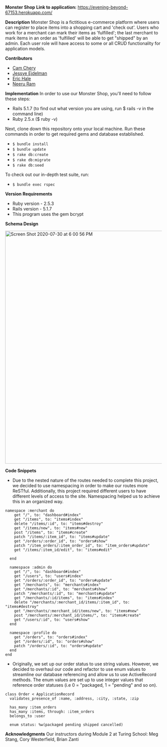 **Monster Shop**
**Link to application:** https://evening-beyond-67153.herokuapp.com/

**Description**
Monster Shop is a fictitious e-commerce platform where users can register to place items into a shopping cart and 'check out'. Users who work for a merchant can mark their items as 'fulfilled'; the last merchant to mark items in an order as 'fulfilled' will be able to get "shipped" by an admin. Each user role will have access to some or all CRUD functionality for application models.

**Contributors**
- [Cam Chery](https://github.com/ckccameron)
- [Jessye Ejdelman](https://github.com/ejdelsztejn)
- [Eric Hale](https://github.com/ehale64)
- [Neeru Ram](https://github.com/neeruram1)

**Implementation**
In order to use our Monster Shop, you'll need to follow these steps:

- Rails 5.1.7 (to find out what version you are using, run $ rails -v in the command line)
- Ruby 2.5.x ($ ruby -v)

Next, clone down this repository onto your local machine. Run these commands in order to get required gems and database established.

- ``$ bundle install``
- ``$ bundle update``
- ``$ rake db:create``
- ``$ rake db:migrate``
- ``$ rake db:seed``

To check out our in-depth test suite, run:

- ``$ bundle exec rspec``

**Version Requirements**
- Ruby version - 2.5.3
- Rails version - 5.1.7
- This program uses the gem bcrypt

**Schema Design**

<img width="747" alt="Screen Shot 2020-07-30 at 6 00 56 PM" src="https://user-images.githubusercontent.com/57038617/88979038-1350dc00-d27e-11ea-9ed5-a8dd25113286.png">

**Code Snippets**

- Due to the nested nature of the routes needed to complete this project, we decided to use namespacing in order to make our routes more ReSTful. Additionally, this project required different users to have different levels of access to the site. Namespacing helped us to achieve this in an organized way.
```
namespace :merchant do
    get "/", to: "dashboard#index"
    get "/items", to: "items#index"
    delete "/items/:id", to: "items#destroy"
    get "/items/new", to: "items#new"
    post "/items", to: "items#create"
    patch "/items/:item_id", to: "items#update"
    get "/orders/:order_id", to: "orders#show"
    patch "/item_orders/:item_order_id", to: "item_orders#update"
    get "/items/:item_id/edit", to: "items#edit"

  end

  namespace :admin do
    get "/", to: "dashboard#index"
    get "/users", to: "users#index"
    get "/orders/:order_id", to: "orders#update"
    get "/merchants", to: "merchants#index"
    get "/merchants/:id", to: "merchants#show"
    patch "/merchants/:id", to: "merchants#update"
    get "/merchants/:id/items", to: "items#index"
    delete "/merchants/:merchant_id/items/:item_id", to: "items#destroy"
    get "/merchants/:merchant_id/items/new", to: "items#new"
    post "/merchants/:merchant_id/items/", to: "items#create"
    get "/users/:id", to: "users#show"
  end

  namespace :profile do
    get "/orders", to: "orders#index"
    get "/orders/:id", to: "orders#show"
    patch "/orders/:id", to: "orders#update"
  end
end
```

- Originally, we set up our order status to use string values. However, we decided to overhaul our code and refactor to use enum values to streamline our database referencing and allow us to use ActiveRecord methods. The enum values are set up to use integer values that reference order statuses (i.e 0 = "packaged, 1 = "pending" and so on). 
```
class Order < ApplicationRecord
  validates_presence_of :name, :address, :city, :state, :zip

  has_many :item_orders
  has_many :items, through: :item_orders
  belongs_to :user

  enum status: %w(packaged pending shipped cancelled)
```

**Acknowledgments**
Our instructors during Module 2 at Turing School:
Meg Stang, Cory Westerfield, Brian Zanti
